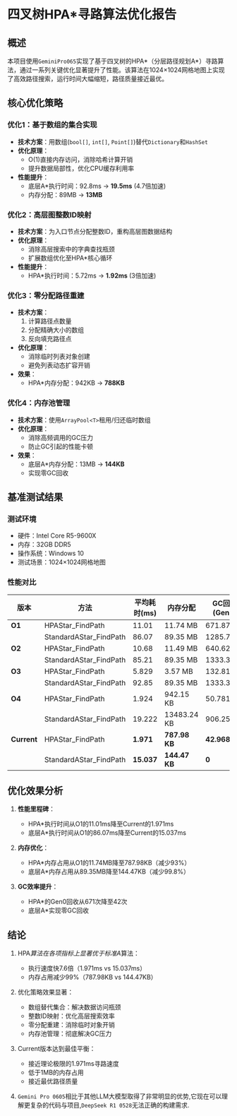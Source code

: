 # 四叉树HPA*寻路算法优化报告

## 概述

本项目使用`GeminiPro065`实现了基于四叉树的HPA*（分层路径规划A*）寻路算法，通过一系列关键优化显著提升了性能。该算法在1024×1024网格地图上实现了高效路径搜索，运行时间大幅缩短，路径质量接近最优。

## 核心优化策略

### 优化1：基于数组的集合实现

- **技术方案**：用数组(`bool[]`, `int[]`, `Point[]`)替代`Dictionary`和`HashSet`
- **优化原理**：
  - O(1)直接内存访问，消除哈希计算开销
  - 提升数据局部性，优化CPU缓存利用率
- **性能提升**：
  - 底层A*执行时间：92.8ms → **19.5ms** (4.7倍加速)
  - 内存分配：89MB → **13MB**

### 优化2：高层图整数ID映射

- **技术方案**：为入口节点分配整数ID，重构高层图数据结构
- **优化原理**：
  - 消除高层搜索中的字典查找瓶颈
  - 扩展数组优化至HPA*核心循环
- **性能提升**：
  - HPA*执行时间：5.72ms → **1.92ms** (3倍加速)

### 优化3：零分配路径重建

- **技术方案**：
  1. 计算路径点数量
  2. 分配精确大小的数组
  3. 反向填充路径点
- **优化原理**：
  - 消除临时列表对象创建
  - 避免列表动态扩容开销
- **效果**：
  - HPA*内存分配：942KB → **788KB**

### 优化4：内存池管理

- **技术方案**：使用`ArrayPool<T>`租用/归还临时数组
- **优化原理**：
  - 消除高频调用的GC压力
  - 防止GC引起的性能卡顿
- **效果**：
  - 底层A*内存分配：13MB → **144KB**
  - 实现零GC回收

## 基准测试结果

### 测试环境

- 硬件：Intel Core R5-9600X
- 内存：32GB DDR5
- 操作系统：Windows 10
- 测试场景：1024×1024网格地图

### 性能对比

| 版本         | 方法                 | 平均耗时(ms) | 内存分配    | GC回收(Gen0) |
|--------------|---------------------|-------------|------------|-------------|
| **O1**       | HPAStar_FindPath    | 11.01       | 11.74 MB   | 671.8750    |
|              | StandardAStar_FindPath | 86.07      | 89.35 MB   | 1285.7143   |
| **O2**       | HPAStar_FindPath    | 10.68       | 11.49 MB   | 640.6250    |
|              | StandardAStar_FindPath | 85.21      | 89.35 MB   | 1333.3333   |
| **O3**       | HPAStar_FindPath    | 5.829       | 3.57 MB    | 132.8125    |
|              | StandardAStar_FindPath | 92.85      | 89.35 MB   | 1333.3333   |
| **O4**       | HPAStar_FindPath    | 1.924       | 942.15 KB  | 50.7813     |
|              | StandardAStar_FindPath | 19.222     | 13483.24 KB| 906.2500    |
| **Current**  | HPAStar_FindPath    | **1.971**   | **787.98 KB** | **42.9688**     |
|              | StandardAStar_FindPath | **15.037**     | **144.47 KB** | **0**           |

## 优化效果分析

1. **性能里程碑**：
   - HPA*执行时间从O1的11.01ms降至Current的1.971ms
   - 底层A*执行时间从O1的86.07ms降至Current的15.037ms

2. **内存优化**：
   - HPA*内存占用从O1的11.74MB降至787.98KB（减少93%）
   - 底层A*内存占用从89.35MB降至144.47KB（减少99.8%）

3. **GC效率提升**：
   - HPA*的Gen0回收从671次降至42次
   - 底层A*实现零GC回收

## 结论

1. HPA*算法在各项指标上显著优于标准A*算法：
   - 执行速度快7.6倍（1.971ms vs 15.037ms）
   - 内存占用减少99%（787.98KB vs 144.47KB）

2. 优化策略效果显著：
   - 数组替代集合：解决数据访问瓶颈
   - 整数ID映射：优化高层搜索效率
   - 零分配重建：消除临时对象开销
   - 内存池管理：彻底解决GC压力

3. Current版本达到最佳平衡：
   - 接近理论极限的1.971ms寻路速度
   - 低于1MB的内存占用
   - 接近最优路径质量
4. `Gemini Pro 0605`相比于其他LLM大模型取得了非常明显的优势,它现在可以理解更复杂的代码与项目,`DeepSeek R1 0528`无法正确的构建需求.